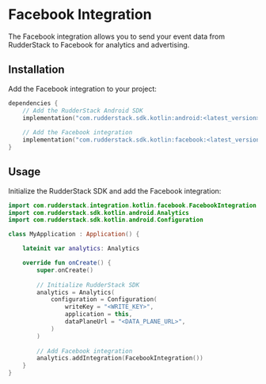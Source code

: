 # Facebook Integration

The Facebook integration allows you to send your event data from RudderStack to Facebook for analytics and advertising.

## Installation

Add the Facebook integration to your project:

```kotlin
dependencies {
    // Add the RudderStack Android SDK
    implementation("com.rudderstack.sdk.kotlin:android:<latest_version>")
    
    // Add the Facebook integration
    implementation("com.rudderstack.sdk.kotlin:facebook:<latest_version>")
}
```

## Usage

Initialize the RudderStack SDK and add the Facebook integration:

```kotlin
import com.rudderstack.integration.kotlin.facebook.FacebookIntegration
import com.rudderstack.sdk.kotlin.android.Analytics
import com.rudderstack.sdk.kotlin.android.Configuration

class MyApplication : Application() {

    lateinit var analytics: Analytics

    override fun onCreate() {
        super.onCreate()
        
        // Initialize RudderStack SDK
        analytics = Analytics(
            configuration = Configuration(
                writeKey = "<WRITE_KEY>",
                application = this,
                dataPlaneUrl = "<DATA_PLANE_URL>",
            )
        )
        
        // Add Facebook integration
        analytics.addIntegration(FacebookIntegration())
    }
}
```
